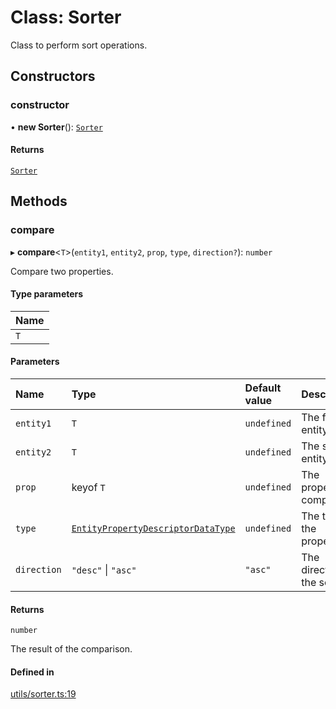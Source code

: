 # Class: Sorter

Class to perform sort operations.

## Constructors

### constructor

• **new Sorter**(): [`Sorter`](Sorter.md)

#### Returns

[`Sorter`](Sorter.md)

## Methods

### compare

▸ **compare**\<`T`\>(`entity1`, `entity2`, `prop`, `type`, `direction?`): `number`

Compare two properties.

#### Type parameters

| Name |
| :------ |
| `T` |

#### Parameters

| Name | Type | Default value | Description |
| :------ | :------ | :------ | :------ |
| `entity1` | `T` | `undefined` | The first entity. |
| `entity2` | `T` | `undefined` | The second entity. |
| `prop` | keyof `T` | `undefined` | The property to compare. |
| `type` | [`EntityPropertyDescriptorDataType`](../modules.md#entitypropertydescriptordatatype) | `undefined` | The type of the property. |
| `direction` | ``"desc"`` \| ``"asc"`` | `"asc"` | The direction of the sort. |

#### Returns

`number`

The result of the comparison.

#### Defined in

[utils/sorter.ts:19](https://github.com/gtscio/framework/blob/e3dfdc9/packages/entity/src/utils/sorter.ts#L19)
